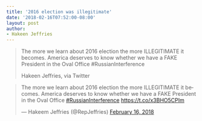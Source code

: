```yaml
---
title: '2016 election was illegitimate'
date: '2018-02-16T07:52:00-08:00'
layout: post
author:
- Hakeen Jeffries
---
```


> The more we learn about 2016 election the more ILLEGITIMATE it becomes. America deserves to know whether we have a FAKE President in the Oval Office #RussianInterference
>
> Hakeen Jeffries, via Twitter

<blockquote class="twitter-tweet"><p lang="en" dir="ltr">The more we learn about 2016 election the more ILLEGITIMATE it becomes. America deserves to know whether we have a FAKE President in the Oval Office <a href="https://twitter.com/hashtag/RussianInterference?src=hash&amp;ref_src=twsrc%5Etfw">#RussianInterference</a> <a href="https://t.co/x3BHO5CPIm">https://t.co/x3BHO5CPIm</a></p>&mdash; Hakeem Jeffries (@RepJeffries) <a href="https://twitter.com/RepJeffries/status/964581721088897025?ref_src=twsrc%5Etfw">February 16, 2018</a></blockquote> <script async src="https://platform.twitter.com/widgets.js" charset="utf-8"></script>
